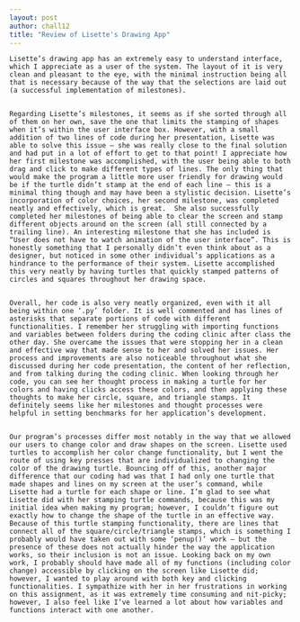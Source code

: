 ```yaml
---
layout: post
author: chall12
title: "Review of Lisette's Drawing App"
---
```



	Lisette’s drawing app has an extremely easy to understand interface, which I appreciate as a user of the system. The layout of it is very clean and pleasant to the eye, with the minimal instruction being all that is necessary because of the way that the selections are laid out (a successful implementation of milestones). 
  
  
	Regarding Lisette’s milestones, it seems as if she sorted through all of them on her own, save the one that limits the stamping of shapes when it’s within the user interface box. However, with a small addition of two lines of code during her presentation, Lisette was able to solve this issue – she was really close to the final solution and had put in a lot of effort to get to that point! I appreciate how her first milestone was accomplished, with the user being able to both drag and click to make different types of lines. The only thing that would make the program a little more user friendly for drawing would be if the turtle didn’t stamp at the end of each line – this is a minimal thing though and may have been a stylistic decision. Lisette’s incorporation of color choices, her second milestone, was completed neatly and effectively, which is great.  She also successfully completed her milestones of being able to clear the screen and stamp different objects around on the screen (all still connected by a trailing line). An interesting milestone that she has included is “User does not have to watch animation of the user interface”. This is honestly something that I personally didn’t even think about as a designer, but noticed in some other individual’s applications as a hindrance to the performance of their system. Lisette accomplished this very neatly by having turtles that quickly stamped patterns of circles and squares throughout her drawing space.
  
  
	Overall, her code is also very neatly organized, even with it all being within one ‘.py’ folder. It is well commented and has lines of asterisks that separate portions of code with different functionalities. I remember her struggling with importing functions and variables between folders during the coding clinic after class the other day. She overcame the issues that were stopping her in a clean and effective way that made sense to her and solved her issues. Her process and improvements are also noticeable throughout what she discussed during her code presentation, the content of her reflection, and from talking during the coding clinic. When looking through her code, you can see her thought process in making a turtle for her colors and having clicks access these colors, and then applying these thoughts to make her circle, square, and triangle stamps. It definitely seems like her milestones and thought processes were helpful in setting benchmarks for her application’s development.
  
  
	Our program’s processes differ most notably in the way that we allowed our users to change color and draw shapes on the screen. Lisette used turtles to accomplish her color change functionality, but I went the route of using key presses that are individualized to changing the color of the drawing turtle. Bouncing off of this, another major difference that our coding had was that I had only one turtle that made shapes and lines on my screen at the user’s command, while Lisette had a turtle for each shape or line. I’m glad to see what Lisette did with her stamping turtle commands, because this was my initial idea when making my program; however, I couldn’t figure out exactly how to change the shape of the turtle in an effective way. Because of this turtle stamping functionality, there are lines that connect all of the square/circle/triangle stamps, which is something I probably would have taken out with some ‘penup()’ work – but the presence of these does not actually hinder the way the application works, so their inclusion is not an issue. Looking back on my own work, I probably should have made all of my functions (including color change) accessible by clicking on the screen like Lisette did; however, I wanted to play around with both key and clicking functionalities. I sympathize with her in her frustrations in working on this assignment, as it was extremely time consuming and nit-picky; however, I also feel like I’ve learned a lot about how variables and functions interact with one another.
